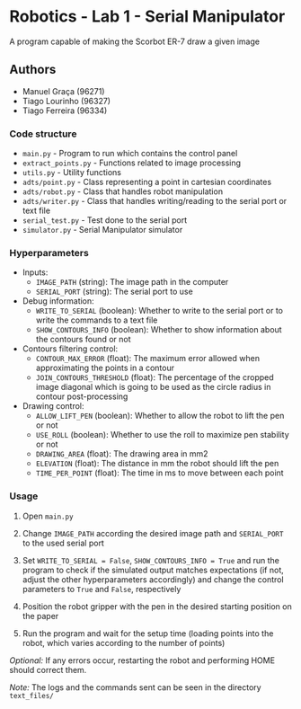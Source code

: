 # Robotics - Lab 1 - Serial Manipulator
A program capable of making the Scorbot ER-7 draw a given image

## Authors
- Manuel Graça (96271)
- Tiago Lourinho (96327)
- Tiago Ferreira (96334)

### Code structure
- `main.py` - Program to run which contains the control panel
- `extract_points.py` - Functions related to image processing
- `utils.py` - Utility functions
- `adts/point.py` - Class representing a point in cartesian coordinates
- `adts/robot.py` - Class that handles robot manipulation
- `adts/writer.py` - Class that handles writing/reading to the serial port or text file
- `serial_test.py` - Test done to the serial port
- `simulator.py` - Serial Manipulator simulator

### Hyperparameters
- Inputs:
    - `IMAGE_PATH` (string): The image path in the computer
    - `SERIAL_PORT` (string): The serial port to use
- Debug information:
    - `WRITE_TO_SERIAL` (boolean): Whether to write to the serial port or to write the commands to a text file
    - `SHOW_CONTOURS_INFO` (boolean): Whether to show information about the contours found or not
- Contours filtering control:
    - `CONTOUR_MAX_ERROR` (float): The maximum error allowed when approximating the points in a contour
    - `JOIN_CONTOURS_THRESHOLD` (float): The percentage of the cropped image diagonal which is going to be used as the circle radius in contour post-processing
- Drawing control:
    - `ALLOW_LIFT_PEN` (boolean): Whether to allow the robot to lift the pen or not
    - `USE_ROLL` (boolean): Whether to use the roll to maximize pen stability or not
    - `DRAWING_AREA` (float): The drawing area in mm2
    - `ELEVATION` (float): The distance in mm the robot should lift the pen
    - `TIME_PER_POINT` (float): The time in ms to move between each point
    
### Usage

1. Open `main.py`

2. Change `IMAGE_PATH` according the desired image path and `SERIAL_PORT` to the used serial port

2. Set `WRITE_TO_SERIAL = False`, `SHOW_CONTOURS_INFO = True` and run the program to check if the simulated output matches expectations (if not, adjust the other hyperparameters accordingly) and change the control parameters to `True` and `False`, respectively

3. Position the robot gripper with the pen in the desired starting position on the paper

4. Run the program and wait for the setup time (loading points into the robot, which varies according to the number of points)

*Optional:* If any errors occur, restarting the robot and performing HOME should correct them.

*Note:* The logs and the commands sent can be seen in the directory `text_files/`

